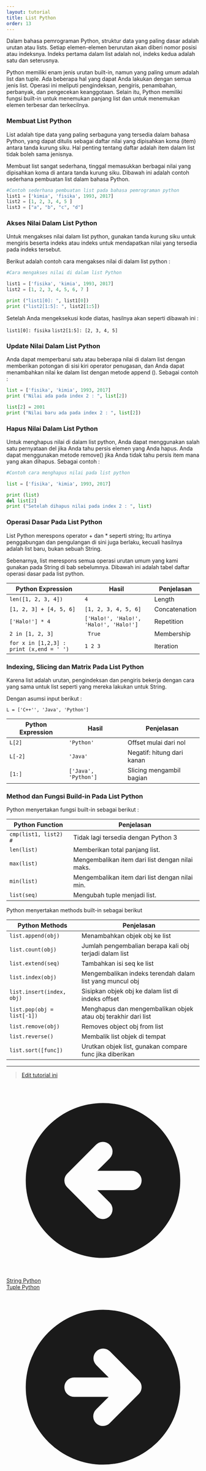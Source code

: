 ```yaml
---
layout: tutorial
title: List Python
order: 13
---
```


Dalam bahasa pemrograman Python, struktur data yang paling dasar adalah urutan atau lists. Setiap elemen-elemen berurutan akan diberi nomor posisi atau indeksnya. Indeks pertama dalam list adalah nol, indeks kedua adalah satu dan seterusnya.

Python memiliki enam jenis urutan built-in, namun yang paling umum adalah list dan tuple. Ada beberapa hal yang dapat Anda lakukan dengan semua jenis list. Operasi ini meliputi pengindeksan, pengiris, penambahan, perbanyak, dan pengecekan keanggotaan. Selain itu, Python memiliki fungsi built-in untuk menemukan panjang list dan untuk menemukan elemen terbesar dan terkecilnya.

### Membuat List Python

List adalah tipe data yang paling serbaguna yang tersedia dalam bahasa Python, yang dapat ditulis sebagai daftar nilai yang dipisahkan koma (item) antara tanda kurung siku. Hal penting tentang daftar adalah item dalam list tidak boleh sama jenisnya.

Membuat list sangat sederhana, tinggal memasukkan berbagai nilai yang dipisahkan koma di antara tanda kurung siku. Dibawah ini adalah contoh sederhana pembuatan list dalam bahasa Python.

```python
#Contoh sederhana pembuatan list pada bahasa pemrograman python
list1 = ['kimia', 'fisika', 1993, 2017]
list2 = [1, 2, 3, 4, 5 ]
list3 = ["a", "b", "c", "d"]
```

### Akses Nilai Dalam List Python

Untuk mengakses nilai dalam list python, gunakan tanda kurung siku untuk mengiris beserta indeks atau indeks untuk mendapatkan nilai yang tersedia pada indeks tersebut.

Berikut adalah contoh cara mengakses nilai di dalam list python :

```python
#Cara mengakses nilai di dalam list Python

list1 = ['fisika', 'kimia', 1993, 2017]
list2 = [1, 2, 3, 4, 5, 6, 7 ]

print ("list1[0]: ", list1[0])
print ("list2[1:5]: ", list2[1:5])
```

Setelah Anda mengeksekusi kode diatas, hasilnya akan seperti dibawah ini :

`list1[0]: fisika`
`list2[1:5]: [2, 3, 4, 5]`

### Update Nilai Dalam List Python

Anda dapat memperbarui satu atau beberapa nilai di dalam list dengan memberikan potongan di sisi kiri operator penugasan, dan Anda dapat menambahkan nilai ke dalam list dengan metode append (). Sebagai contoh :

```python
list = ['fisika', 'kimia', 1993, 2017]
print ("Nilai ada pada index 2 : ", list[2])

list[2] = 2001
print ("Nilai baru ada pada index 2 : ", list[2])
```

### Hapus Nilai Dalam List Python

Untuk menghapus nilai di dalam list python, Anda dapat menggunakan salah satu pernyataan del jika Anda tahu persis elemen yang Anda hapus. Anda dapat menggunakan metode remove() jika Anda tidak tahu persis item mana yang akan dihapus. Sebagai contoh :

```python
#Contoh cara menghapus nilai pada list python

list = ['fisika', 'kimia', 1993, 2017]

print (list)
del list[2]
print ("Setelah dihapus nilai pada index 2 : ", list)
```

### Operasi Dasar Pada List Python

List Python merespons operator + dan \* seperti string; Itu artinya penggabungan dan pengulangan di sini juga berlaku, kecuali hasilnya adalah list baru, bukan sebuah String.

Sebenarnya, list merespons semua operasi urutan umum yang kami gunakan pada String di bab sebelumnya. Dibawah ini adalah tabel daftar operasi dasar pada list python.

| Python Expression                        | Hasil                                  | Penjelasan    |
| ---------------------------------------- | -------------------------------------- | ------------- |
| `len([1, 2, 3, 4])`                      | `4`                                    | Length        |
| `[1, 2, 3] + [4, 5, 6]`                  | `[1, 2, 3, 4, 5, 6]`                   | Concatenation |
| `['Halo!'] * 4`                          | `['Halo!', 'Halo!', 'Halo!', 'Halo!']` | Repetition    |
| `2 in [1, 2, 3]`                         | ` True`                                | Membership    |
| `for x in [1,2,3] : print (x,end = ' ')` | `1 2 3`                                | Iteration     |

### Indexing, Slicing dan Matrix Pada List Python

Karena list adalah urutan, pengindeksan dan pengiris bekerja dengan cara yang sama untuk list seperti yang mereka lakukan untuk String.

Dengan asumsi input berikut :

`L = ['C++'', 'Java', 'Python']`

| Python Expression | Hasil                | Penjelasan                 |
| ----------------- | -------------------- | -------------------------- |
| `L[2]`            | `'Python'`           | Offset mulai dari nol      |
| `L[-2]`           | `'Java'`             | Negatif: hitung dari kanan |
| `[1:]`            | `['Java', 'Python']` | Slicing mengambil bagian   |

### Method dan Fungsi Build-in Pada List Python

Python menyertakan fungsi built-in sebagai berikut :

| Python Function        | Penjelasan                                      |
| ---------------------- | ----------------------------------------------- |
| `cmp(list1, list2) # ` | Tidak lagi tersedia dengan Python 3             |
| `len(list) `           | Memberikan total panjang list.                  |
| `max(list) `           | Mengembalikan item dari list dengan nilai maks. |
| `min(list) `           | Mengembalikan item dari list dengan nilai min.  |
| `list(seq) `           | Mengubah tuple menjadi list.                    |

Python menyertakan methods built-in sebagai berikut

| Python Methods             | Penjelasan                                                    |
| -------------------------- | ------------------------------------------------------------- |
| `list.append(obj) `        | Menambahkan objek obj ke list                                 |
| `list.count(obj) `         | Jumlah pengembalian berapa kali obj terjadi dalam list        |
| `list.extend(seq) `        | Tambahkan isi seq ke list                                     |
| `list.index(obj) `         | Mengembalikan indeks terendah dalam list yang muncul obj      |
| `list.insert(index, obj) ` | Sisipkan objek obj ke dalam list di indeks offset             |
| `list.pop(obj = list[-1])` | Menghapus dan mengembalikan objek atau obj terakhir dari list |
| `list.remove(obj) `        | Removes object obj from list                                  |
| `list.reverse() `          | Membalik list objek di tempat                                 |
| `list.sort([func]) `       | Urutkan objek list, gunakan compare func jika diberikan       |

---

> [Edit tutorial ini](https://github.com/belajarpythoncom/belajarpython.com/blob/master/docs/tutorial/list-python.md)

<div class="mt-8 inline justify-between gap-x-4 md:flex">
  <div class="flex justify-center mb-4 md:mb-0">
    <a href="/tutorial/string-python" class="text-primary-300 hover:text-primary-300 order-2 flex h-12 items-center rounded-full bg-blue-500 bg-opacity-20 px-8 text-base hover:no-underline md:order-1">
      <svg xmlns="http://www.w3.org/2000/svg" class="mr-1 h-5 w-5" viewBox="0 0 20 20" fill="currentColor">
        <path fill-rule="evenodd" d="M10 18a8 8 0 100-16 8 8 0 000 16zm.707-10.293a1 1 0 00-1.414-1.414l-3 3a1 1 0 000 1.414l3 3a1 1 0 001.414-1.414L9.414 11H13a1 1 0 100-2H9.414l1.293-1.293z" clip-rule="evenodd" />
      </svg>
      <span class="-mt-0.5">String Python</span>
    </a>
  </div>
  <div class="order-1 flex justify-center">
    <a href="/tutorial/tuple-python" class="order-1 flex h-12 items-center rounded-full bg-gradient-to-l from-yellow-500 to-yellow-400 px-8 text-base text-black shadow-xl hover:text-black hover:no-underline hover:shadow md:order-2">
      <span class="-mt-0.5">Tuple Python</span>
      <svg xmlns="http://www.w3.org/2000/svg" class="ml-1 h-5 w-5" viewBox="0 0 20 20" fill="currentColor">
        <path fill-rule="evenodd" d="M10 18a8 8 0 100-16 8 8 0 000 16zm3.707-8.707l-3-3a1 1 0 00-1.414 1.414L10.586 9H7a1 1 0 100 2h3.586l-1.293 1.293a1 1 0 101.414 1.414l3-3a1 1 0 000-1.414z" clip-rule="evenodd" />
      </svg>
    </a>
  </div>
</div>
